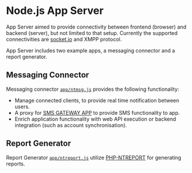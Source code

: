 # Node.js App Server

App Server aimed to provide connectivity between frontend (browser) and
backend (server), but not limited to that setup. Currently the supported
connectivities are [socket.io](https://socket.io) and XMPP protocol.

App Server includes two example apps, a messaging connector and a report
generator.

## Messaging Connector

Messaging connector [`app/ntmsg.js`](https://github.com/tohenk/node-appserver/blob/master/app/ntmsg.js)
provides the following functionality:

* Manage connected clients, to provide real time notification between users.
* A proxy for [SMS GATEWAY APP](https://github.com/tohenk/node-sms-gw) to
  provide SMS functionality to app.
* Enrich application functionality with web API execution or backend
  integration (such as account synchronisation).

## Report Generator

Report Generator [`app/ntreport.js`](https://github.com/tohenk/node-appserver/blob/master/app/ntreport.js)
utilize [PHP-NTREPORT](https://github.com/tohenk/php-ntreport) for generating reports.
